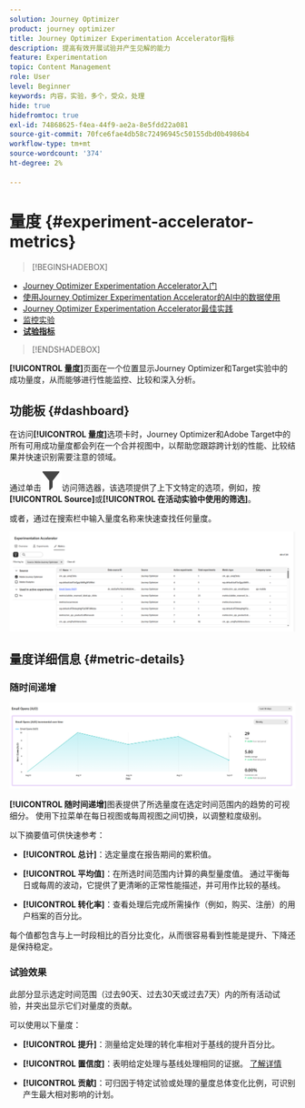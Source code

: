 ```yaml
---
solution: Journey Optimizer
product: journey optimizer
title: Journey Optimizer Experimentation Accelerator指标
description: 提高有效开展试验并产生见解的能力
feature: Experimentation
topic: Content Management
role: User
level: Beginner
keywords: 内容，实验，多个，受众，处理
hide: true
hidefromtoc: true
exl-id: 74868625-f4ea-44f9-ae2a-8e5fdd22a081
source-git-commit: 70fce6fae4db58c72496945c50155dbd0b4986b4
workflow-type: tm+mt
source-wordcount: '374'
ht-degree: 2%

---
```


# 量度 {#experiment-accelerator-metrics}

>[!BEGINSHADEBOX]

* [Journey Optimizer Experimentation Accelerator入门](experiment-accelerator.md)
* [使用Journey Optimizer Experimentation Accelerator的AI中的数据使用](experiment-accelerator-security.md)
* [Journey Optimizer Experimentation Accelerator最佳实践](experiment-accelerator-best-practices.md)
* [监控实验](experiment-accelerator-monitor.md)
* **[试验指标](experiment-accelerator-metrics.md)**

>[!ENDSHADEBOX]

**[!UICONTROL 量度]**&#x200B;页面在一个位置显示Journey Optimizer和Target实验中的成功量度，从而能够进行性能监控、比较和深入分析。

## 功能板 {#dashboard}

在访问&#x200B;**[!UICONTROL 量度]**&#x200B;选项卡时，Journey Optimizer和Adobe Target中的所有可用成功量度都会列在一个合并视图中，以帮助您跟踪跨计划的性能、比较结果并快速识别需要注意的领域。

通过单击![](assets/do-not-localize/Smock_Filter_18_N.svg)访问筛选器，该选项提供了上下文特定的选项，例如，按&#x200B;**[!UICONTROL Source]**&#x200B;或&#x200B;**[!UICONTROL 在活动实验中使用的筛选]**。

或者，通过在搜索栏中输入量度名称来快速查找任何量度。

![](assets/experiment-monitor-metrics.png)

## 量度详细信息 {#metric-details}

### 随时间递增

![](assets/experiment-monitor-metrics-2.png)

**[!UICONTROL 随时间递增]**&#x200B;图表提供了所选量度在选定时间范围内的趋势的可视细分。 使用下拉菜单在每日视图或每周视图之间切换，以调整粒度级别。

以下摘要值可供快速参考：

* **[!UICONTROL 总计]**：选定量度在报告期间的累积值。

* **[!UICONTROL 平均值]**：在所选时间范围内计算的典型量度值。 通过平衡每日或每周的波动，它提供了更清晰的正常性能描述，并可用作比较的基线。

* **[!UICONTROL 转化率]**：查看处理后完成所需操作（例如，购买、注册）的用户档案的百分比。

每个值都包含与上一时段相比的百分比变化，从而很容易看到性能是提升、下降还是保持稳定。

### 试验效果

此部分显示选定时间范围（过去90天、过去30天或过去7天）内的所有活动试验，并突出显示它们对量度的贡献。

可以使用以下量度：

* **[!UICONTROL 提升]**：测量给定处理的转化率相对于基线的提升百分比。

* **[!UICONTROL 置信度]**：表明给定处理与基线处理相同的证据。 [了解详情](../content-management/experiment-calculations.md#understand-confidence)

* **[!UICONTROL 贡献]**：可归因于特定试验或处理的量度总体变化比例，可识别产生最大相对影响的计划。
